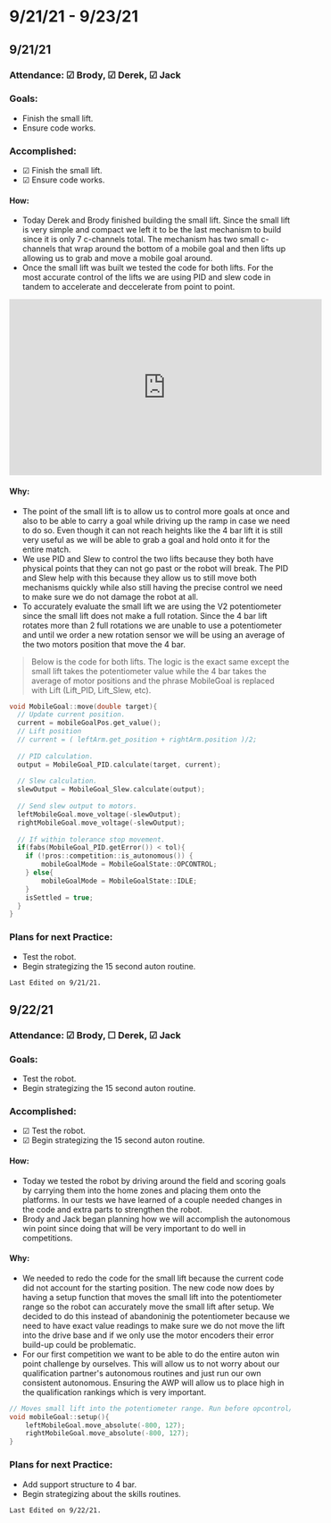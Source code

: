 # 9/21/21 - 9/23/21
## 9/21/21
### Attendance: &#9745; Brody, &#9745; Derek, &#9745; Jack
### Goals:
- Finish the small lift.
- Ensure code works.
### Accomplished:
- &#9745; Finish the small lift.
- &#9745; Ensure code works.
#### How:
- Today Derek and Brody finished building the small lift. Since the small lift is very simple and compact we left it to be the last mechanism to build since it is only 7 c-channels total. The mechanism has two small c-channels that wrap around the bottom of a mobile goal and then lifts up allowing us to grab and move a mobile goal around.
- Once the small lift was built we tested the code for both lifts. For the most accurate control of the lifts we are using PID and slew code in tandem to accelerate and deccelerate from point to point. 

<iframe width="560" height="315" src="https://www.youtube.com/embed/tvxJO8-eGb0" title="YouTube video player" frameborder="0" allow="accelerometer; autoplay; clipboard-write; encrypted-media; gyroscope; picture-in-picture" allowfullscreen></iframe>

<script src="https://cdn.jsdelivr.net/npm/publicalbum@latest/embed-ui.min.js" async></script>
<div class="pa-gallery-player-widget" style="width:560px; height:315px; display:none;"
  data-link="https://photos.app.goo.gl/Gu7LYcHmsdCzmFz66"
  data-title="9-21-21"
  data-description="6 new photos added to shared album"
  data-delay="2">
  <object data="https://lh3.googleusercontent.com/a5IGXNj0KmmlxhyDLaVbbFlN2p9j08kMRVhihzhdbFrKHN0sDYy-OcBBjgXRp9AvzZMesWbMe_QfVfT0EKki225JayWpgl4uI-fs4VbH7E1hmsyaorPMM48LOl6lAdOR7RHdi7qtQA=w640-h480"></object>
  <object data="https://lh3.googleusercontent.com/h49FzeqRcxL3-ttjqxOF-9JTpEx6ze6BFxseZNFG1nXt4VpQufzaWEAwG06e38FZV6XvRdf-rS068b_OpMpaJb9VcgIHwGJ4XThpka10xVwEd0UllYYKnj3HqLCUBKMGz1NYcpc9vQ=w640-h480"></object>
  <object data="https://lh3.googleusercontent.com/40F9Y0b_Jy0OUDCeWkjCmiJIJrzrzxwFDuptokWx0mdVe7n192AbmxhYa-yKV_noGb50sVJAJgyf7Y1I9AqHIuRA81lslo85u6r7BwWTYU2DNlGSLpDkHSLKurt45I5K6Goa3rUGkg=w640-h480"></object>
  <object data="https://lh3.googleusercontent.com/9XeFQntGYhauIarhR5UF85mxRe6Dvwyb7ko5GbSGMbcoyvIVoPrHXjAoPVeiHgrwEKXe5ZFpNDiKnM0tQKYO7VaurcIf9DkWBx3uO5Uh79MwgRAFIph2V_ED4pzyhgPZqGS4cNpkTw=w640-h480"></object>
  <object data="https://lh3.googleusercontent.com/cwQ-tKl0R5AO1gXFI_Mu_elyNFATgLDQgnukxXy3aTkYaUoSQjx5uG9EipZ3CfORqqB14EepgE2isgZzs007HjEDJMj87A6dYACNv5w44v5SHL-S9K8u3xU6Mf9Ih8PWs1h_LOqRZA=w640-h480"></object>
  <object data="https://lh3.googleusercontent.com/L8-MtncY1KVvImZXDuStkMGL8BjqrH4HdxFCY69T3VWWhDOcZqRcjncNF1ALGj7og_zM-HnevYx8K3zjOmqcGszwWcMsK_rTWubmiCry-Bdk4R2bmRQYUwGCdAOT09n5Td3aICpFiA=w640-h480"></object>
</div>


#### Why:
- The point of the small lift is to allow us to control more goals at once and also to be able to carry a goal while driving up the ramp in case we need to do so. Even though it can not reach heights like the 4 bar lift it is still very useful as we will be able to grab a goal and hold onto it for the entire match.
- We use PID and Slew to control the two lifts because they both have physical points that they can not go past or the robot will break. The PID and Slew help with this because they allow us to still move both mechanisms quickly while also still having the precise control we need to make sure we do not damage the robot at all.
- To accurately evaluate the small lift we are using the V2 potentiometer since the small lift does not make a full rotation. Since the 4 bar lift rotates more than 2 full rotations we are unable to use a potentiometer and until we order a new rotation sensor we will be using an average of the two motors position that move the 4 bar.
> Below is the code for both lifts. The logic is the exact same except the small lift takes the potentiometer value while the 4 bar takes the average of motor positions and the phrase MobileGoal is replaced with Lift (Lift_PID, Lift_Slew, etc).

```c++
void MobileGoal::move(double target){
  // Update current position.
  current = mobileGoalPos.get_value();
  // Lift position 
  // current = ( leftArm.get_position + rightArm.position )/2;
  
  // PID calculation.
  output = MobileGoal_PID.calculate(target, current);
  
  // Slew calculation.
  slewOutput = MobileGoal_Slew.calculate(output);
  
  // Send slew output to motors.
  leftMobileGoal.move_voltage(-slewOutput);
  rightMobileGoal.move_voltage(-slewOutput);
  
  // If within tolerance stop movement.
  if(fabs(MobileGoal_PID.getError()) < tol){
    if (!pros::competition::is_autonomous()) {
        mobileGoalMode = MobileGoalState::OPCONTROL;
    } else{
        mobileGoalMode = MobileGoalState::IDLE;
    }
    isSettled = true;
  }
}
```
### Plans for next Practice:
- Test the robot.
- Begin strategizing the 15 second auton routine.

```{important}
Last Edited on 9/21/21.
```

## 9/22/21
### Attendance: &#9745; Brody, &#9744; Derek, &#9745; Jack
### Goals:
- Test the robot.
- Begin strategizing the 15 second auton routine.
### Accomplished:
- &#9745; Test the robot.
- &#9745; Begin strategizing the 15 second auton routine.
#### How:
- Today we tested the robot by driving around the field and scoring goals by carrying them into the home zones and placing them onto the platforms. In our tests we have learned of a couple needed changes in the code and extra parts to strengthen the robot.
- Brody and Jack began planning how we will accomplish the autonomous win point since doing that will be very important to do well in competitions.
#### Why:
- We needed to redo the code for the small lift because the current code did not account for the starting position. The new code now does by having a setup function that moves the small lift into the potentiometer range so the robot can accurately move the small lift after setup. We decided to do this instead of abandoninig the potentiometer because we need to have exact value readings to make sure we do not move the lift into the drive base and if we only use the motor encoders their error build-up could be problematic. 
- For our first competition we want to be able to do the entire auton win point challenge by ourselves. This will allow us to not worry about our qualification partner's autonomous routines and just run our own consistent autonomous. Ensuring the AWP will allow us to place high in the qualification rankings which is very important.
```c++
// Moves small lift into the potentiometer range. Run before opcontrol/auton.
void mobileGoal::setup(){
    leftMobileGoal.move_absolute(-800, 127);
    rightMobileGoal.move_absolute(-800, 127);
}
```

### Plans for next Practice:
- Add support structure to 4 bar.
- Begin strategizing about the skills routines. 

```{important}
Last Edited on 9/22/21.
```